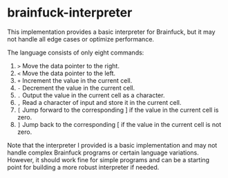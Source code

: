 # brainfuck-interpreter
This implementation provides a basic interpreter for Brainfuck, but it may not handle all edge cases or optimize performance.

The language consists of only eight commands:


1. `>` Move the data pointer to the right.
2. `<` Move the data pointer to the left.
3. `+` Increment the value in the current cell.
4. `-` Decrement the value in the current cell.
5. `.` Output the value in the current cell as a character.
6. `,` Read a character of input and store it in the current cell.
7. `[` Jump forward to the corresponding ] if the value in the current cell is zero.
8. `]` Jump back to the corresponding [ if the value in the current cell is not zero.

Note that the interpreter I provided is a basic implementation and may not handle complex Brainfuck programs or certain language variations.<br>
However, it should work fine for simple programs and can be a starting point for building a more robust interpreter if needed.

